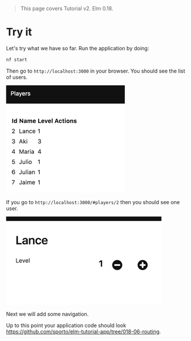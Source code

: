 > This page covers Tutorial v2. Elm 0.18.

# Try it

Let's try what we have so far. Run the application by doing:

```bash
nf start
```

Then go to `http://localhost:3000` in your browser. You should see the list of users.

![screenshot](09-list.png)

If you go to `http://localhost:3000/#players/2` then you should see one user.

![screenshot](09-edit.png)

Next we will add some navigation.

Up to this point your application code should look <https://github.com/sporto/elm-tutorial-app/tree/018-06-routing>.

